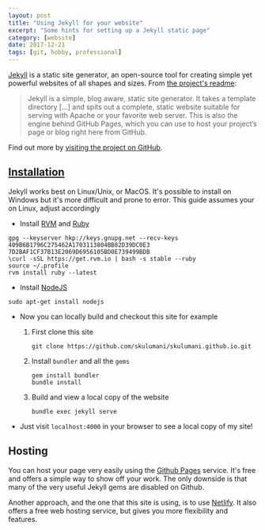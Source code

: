 ```yaml
---
layout: post
title: "Using Jekyll for your website"
excerpt: "Some hints for setting up a Jekyll static page"
category: [website]
date: 2017-12-21
tags: [git, hobby, professional]
---
```


[Jekyll](http://jekyllrb.com) is a static site generator, an open-source tool for creating simple yet powerful websites of all shapes and sizes. From [the project's readme](https://github.com/mojombo/jekyll/blob/master/README.markdown):

  > Jekyll is a simple, blog aware, static site generator. It takes a template directory [...] and spits out a complete, static website suitable for serving with Apache or your favorite web server. This is also the engine behind GitHub Pages, which you can use to host your project’s page or blog right here from GitHub.

Find out more by [visiting the project on GitHub](https://github.com/mojombo/jekyll).

## [Installation](https://jekyllrb.com/docs/installation/)

Jekyll works best on Linux/Unix, or MacOS. 
It's possible to install on Windows but it's more difficult and prone to error.
This guide assumes your on Linux, adjust accordingly

* Install [RVM](https://rvm.io/) and [Ruby](https://www.ruby-lang.org/en/)

```shell
gpg --keyserver hkp://keys.gnupg.net --recv-keys 409B6B1796C275462A1703113804BB82D39DC0E3 7D2BAF1CF37B13E2069D6956105BD0E739499BDB
\curl -sSL https://get.rvm.io | bash -s stable --ruby
source ~/.profile
rvm install ruby --latest
```

* Install [NodeJS](https://nodejs.org/en/)


```shell
sudo apt-get install nodejs
```

* Now you can locally build and checkout this site for example

    1. First clone this site

        ~~~
        git clone https://github.com/skulumani/skulumani.github.io.git
        ~~~

    2. Install `bundler` and all the `gems`

        ~~~
        gem install bundler
        bundle install
        ~~~

    3. Build and view a local copy of the website

        ~~~
        bundle exec jekyll serve
        ~~~

* Just visit `localhost:4000` in your browser to see a local copy of my site!

## Hosting

You can host your page very easily using the [Github Pages](https://pages.github.com/) service.
It's free and offers a simple way to show off your work.
The only downside is that many of the very useful Jekyll gems are disabled on Github.

Another approach, and the one that this site is using, is to use [Netlify](https://www.netlify.com/).
It also offers a free web hosting service, but gives you more flexibility and features.

